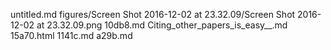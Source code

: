 untitled.md
figures/Screen Shot 2016-12-02 at 23.32.09/Screen Shot 2016-12-02 at 23.32.09.png
10db8.md
Citing_other_papers_is_easy__.md
15a70.html
1141c.md
a29b.md
